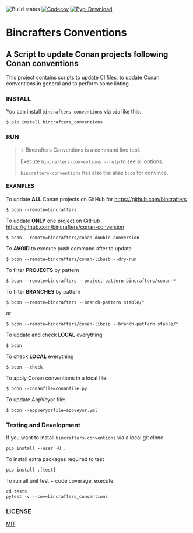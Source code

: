 ![Build status](https://github.com/bincrafters/bincrafters-conventions/workflows/conventions/badge.svg)
[![Codecov](https://codecov.io/gh/bincrafters/bincrafters-conventions/branch/main/graph/badge.svg)](https://codecov.io/gh/bincrafters/bincrafters-conventions)
[![Pypi Download](https://img.shields.io/badge/download-pypi-blue.svg)](https://pypi.python.org/pypi/bincrafters-conventions)

# Bincrafters Conventions

## A Script to update Conan projects following Conan conventions

This project contains scripts to update CI files, to
update Conan conventions in general and to perform some linting.

### INSTALL

You can install `bincrafters-conventions` via `pip` like this:

    $ pip install bincrafters_conventions

### RUN

> 💡 Bincrafters Conventions is a command line tool.
> 
> Execute `bincrafters-conventions --help` to see all options.
> 
> `bincrafters-conventions` has also the alias `bcon` for convince.


#### EXAMPLES

To update **ALL** Conan projects on GitHub for https://github.com/bincrafters

    $ bcon --remote=bincrafters

To update **ONLY** one project on GitHub https://github.com/bincrafters/conan-conversion

    $ bcon --remote=bincrafters/conan-double-conversion

To **AVOID** to execute push command after to update

    $ bcon --remote=bincrafters/conan-libusb --dry-run

To filter **PROJECTS** by pattern

    $ bcon --remote=bincrafters --project-pattern bincrafters/conan-*

To filter **BRANCHES** by pattern

    $ bcon --remote=bincrafters --branch-pattern stable/*

or

    $ bcon --remote=bincrafters/conan-libzip --branch-pattern stable/*

To update and check **LOCAL** everything

    $ bcon
    
To check **LOCAL** everything

    $ bcon --check

To apply Conan conventions in a local file:

    $ bcon --conanfile=conanfile.py

To update AppVeyor file:

    $ bcon --appveryorfile=appveyor.yml


### Testing and Development

If you want to install `bincrafters-conventions` via a local git clone

    pip install --user -U .

To install extra packages required to test

    pip install .[test]

To run all unit test + code coverage, execute:

    cd tests
    pytest -v --cov=bincrafters_conventions


### LICENSE

[MIT](LICENSE.md)
